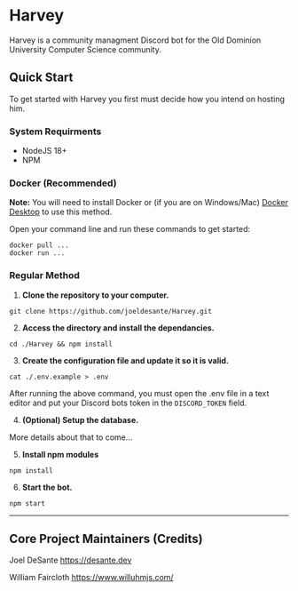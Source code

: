 # Harvey
Harvey is a community managment Discord bot for the Old Dominion University Computer Science community. 

## Quick Start
To get started with Harvey you first must decide how you intend on hosting him.

### System Requirments
- NodeJS 18+
- NPM

### Docker (Recommended)
**Note:** You will need to install Docker or (if you are on Windows/Mac) [Docker Desktop](https://www.docker.com/products/docker-desktop/) to use this method.

Open your command line and run these commands to get started:
```
docker pull ...
docker run ...
```

### Regular Method
1. **Clone the repository to your computer.**
```
git clone https://github.com/joeldesante/Harvey.git
```

2. **Access the directory and install the dependancies.**
```
cd ./Harvey && npm install
```

3. **Create the configuration file and update it so it is valid.**
```
cat ./.env.example > .env
```
After running the above command, you must open the .env file in a text editor and put your Discord bots token in the `DISCORD_TOKEN` field.

4. **(Optional) Setup the database.**

More details about that to come...

5. **Install npm modules**

```
npm install
```

6. **Start the bot.**
```
npm start
```

----

## Core Project Maintainers (Credits)

Joel DeSante
https://desante.dev

William Faircloth
https://www.willuhmjs.com/